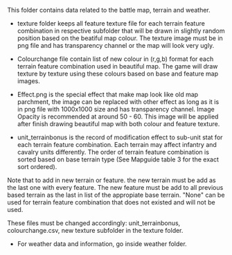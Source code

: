 This folder contains data related to the battle map, terrain and weather.

- texture folder keeps all feature texture file for each terrain feature combination in respective subfolder that will be drawn in slightly random position based on the beatiful map colour. The texture image must be in png file and has transparency channel or the map will look very ugly.

- Colourchange file contain list of new colour in (r,g,b) format for each terrain feature combination used in beautiful map. The game will draw texture by texture using these colours based on base and feature map images.

- Effect.png is the special effect that make map look like old map parchment, the image can be replaced with other effect as long as it is in png file with 1000x1000 size and has transparency channel. Image Opacity is recommended at around 50 - 60. This image will be applied after finish drawing beautiful map with both colour and feature texture.

- unit_terrainbonus is the record of modification effect to sub-unit stat for each terrain feature combination. Each terrain may affect infantry and cavalry units differently. The order of terrain feature combination is sorted based on base terrain type (See Mapguide table 3 for the exact sort ordered). 

Note that to add in new terrain or feature. the new terrain must be add as the last one with every feature. The new feature must be add to all previous based terrain as the last in list of the appropiate base terrain. "None" can be used for terrain feature combination that does not existed and will not be used.

These files must be changed accordingly: unit_terrainbonus, colourchange.csv, new texture subfolder in the texture folder. 

- For weather data and information, go inside weather folder. 